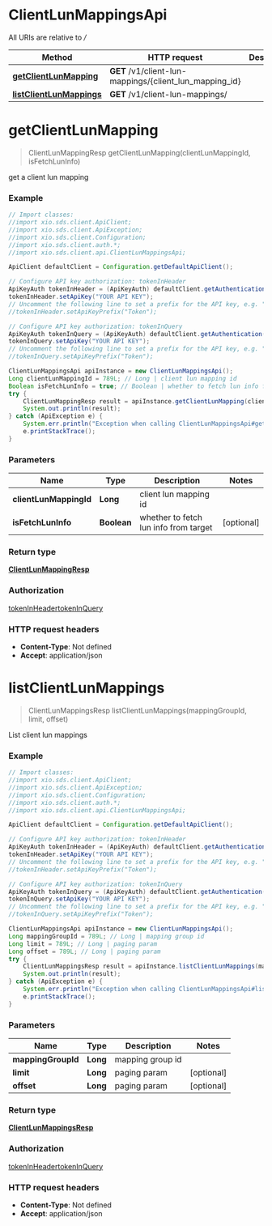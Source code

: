 # ClientLunMappingsApi

All URIs are relative to */*

Method | HTTP request | Description
------------- | ------------- | -------------
[**getClientLunMapping**](ClientLunMappingsApi.md#getClientLunMapping) | **GET** /v1/client-lun-mappings/{client_lun_mapping_id} | 
[**listClientLunMappings**](ClientLunMappingsApi.md#listClientLunMappings) | **GET** /v1/client-lun-mappings/ | 

<a name="getClientLunMapping"></a>
# **getClientLunMapping**
> ClientLunMappingResp getClientLunMapping(clientLunMappingId, isFetchLunInfo)



get a client lun mapping

### Example
```java
// Import classes:
//import xio.sds.client.ApiClient;
//import xio.sds.client.ApiException;
//import xio.sds.client.Configuration;
//import xio.sds.client.auth.*;
//import xio.sds.client.api.ClientLunMappingsApi;

ApiClient defaultClient = Configuration.getDefaultApiClient();

// Configure API key authorization: tokenInHeader
ApiKeyAuth tokenInHeader = (ApiKeyAuth) defaultClient.getAuthentication("tokenInHeader");
tokenInHeader.setApiKey("YOUR API KEY");
// Uncomment the following line to set a prefix for the API key, e.g. "Token" (defaults to null)
//tokenInHeader.setApiKeyPrefix("Token");

// Configure API key authorization: tokenInQuery
ApiKeyAuth tokenInQuery = (ApiKeyAuth) defaultClient.getAuthentication("tokenInQuery");
tokenInQuery.setApiKey("YOUR API KEY");
// Uncomment the following line to set a prefix for the API key, e.g. "Token" (defaults to null)
//tokenInQuery.setApiKeyPrefix("Token");

ClientLunMappingsApi apiInstance = new ClientLunMappingsApi();
Long clientLunMappingId = 789L; // Long | client lun mapping id
Boolean isFetchLunInfo = true; // Boolean | whether to fetch lun info from target
try {
    ClientLunMappingResp result = apiInstance.getClientLunMapping(clientLunMappingId, isFetchLunInfo);
    System.out.println(result);
} catch (ApiException e) {
    System.err.println("Exception when calling ClientLunMappingsApi#getClientLunMapping");
    e.printStackTrace();
}
```

### Parameters

Name | Type | Description  | Notes
------------- | ------------- | ------------- | -------------
 **clientLunMappingId** | **Long**| client lun mapping id |
 **isFetchLunInfo** | **Boolean**| whether to fetch lun info from target | [optional]

### Return type

[**ClientLunMappingResp**](ClientLunMappingResp.md)

### Authorization

[tokenInHeader](../README.md#tokenInHeader)[tokenInQuery](../README.md#tokenInQuery)

### HTTP request headers

 - **Content-Type**: Not defined
 - **Accept**: application/json

<a name="listClientLunMappings"></a>
# **listClientLunMappings**
> ClientLunMappingsResp listClientLunMappings(mappingGroupId, limit, offset)



List client lun mappings

### Example
```java
// Import classes:
//import xio.sds.client.ApiClient;
//import xio.sds.client.ApiException;
//import xio.sds.client.Configuration;
//import xio.sds.client.auth.*;
//import xio.sds.client.api.ClientLunMappingsApi;

ApiClient defaultClient = Configuration.getDefaultApiClient();

// Configure API key authorization: tokenInHeader
ApiKeyAuth tokenInHeader = (ApiKeyAuth) defaultClient.getAuthentication("tokenInHeader");
tokenInHeader.setApiKey("YOUR API KEY");
// Uncomment the following line to set a prefix for the API key, e.g. "Token" (defaults to null)
//tokenInHeader.setApiKeyPrefix("Token");

// Configure API key authorization: tokenInQuery
ApiKeyAuth tokenInQuery = (ApiKeyAuth) defaultClient.getAuthentication("tokenInQuery");
tokenInQuery.setApiKey("YOUR API KEY");
// Uncomment the following line to set a prefix for the API key, e.g. "Token" (defaults to null)
//tokenInQuery.setApiKeyPrefix("Token");

ClientLunMappingsApi apiInstance = new ClientLunMappingsApi();
Long mappingGroupId = 789L; // Long | mapping group id
Long limit = 789L; // Long | paging param
Long offset = 789L; // Long | paging param
try {
    ClientLunMappingsResp result = apiInstance.listClientLunMappings(mappingGroupId, limit, offset);
    System.out.println(result);
} catch (ApiException e) {
    System.err.println("Exception when calling ClientLunMappingsApi#listClientLunMappings");
    e.printStackTrace();
}
```

### Parameters

Name | Type | Description  | Notes
------------- | ------------- | ------------- | -------------
 **mappingGroupId** | **Long**| mapping group id |
 **limit** | **Long**| paging param | [optional]
 **offset** | **Long**| paging param | [optional]

### Return type

[**ClientLunMappingsResp**](ClientLunMappingsResp.md)

### Authorization

[tokenInHeader](../README.md#tokenInHeader)[tokenInQuery](../README.md#tokenInQuery)

### HTTP request headers

 - **Content-Type**: Not defined
 - **Accept**: application/json

